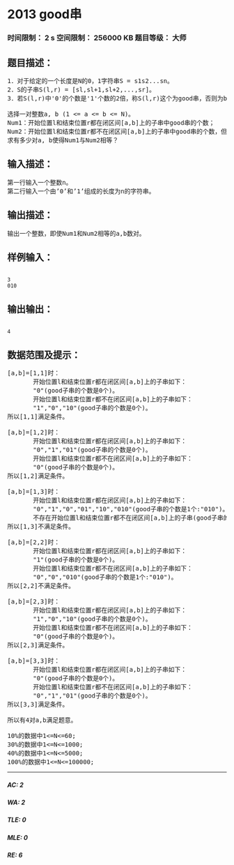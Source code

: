 # 2013 good串   
### 时间限制： 2 s     空间限制： 256000 KB     题目等级： 大师  
## 题目描述：  

<pre>
1．对于给定的一个长度是N的0，1字符串S = s1s2...sn。
2．S的子串S(l,r) = [sl,sl+1,sl+2,...,sr]。
3．若S(l,r)中'0'的个数是'1'个数的2倍，称S(l,r)这个为good串，否则为bad串。
 
选择一对整数a, b (1 <= a <= b <= N)。
Num1：开始位置l和结束位置r都在闭区间[a,b]上的子串中good串的个数；
Num2：开始位置l和结束位置r都不在闭区间[a,b]上的子串中good串的个数，但可以包含[a,b]子串，即l，r有如下三种情况l<a且r<a，l>b且r>b，l<a且r>b；
求有多少对a, b使得Num1与Num2相等？
</pre>
  
  
## 输入描述：  

<pre>
第一行输入一个整数n。
第二行输入一个由’0’和’1’组成的长度为n的字符串。
</pre>
  
  
## 输出描述：  

<pre>
输出一个整数，即使Num1和Num2相等的a,b数对。
</pre>
  
  
## 样例输入：  

<pre><code>
3
010
</code></pre>
  
  
## 输出输出：  

<pre><code>
4
</code></pre>
  
  
## 数据范围及提示：  

<pre>
[a,b]=[1,1]时：
       开始位置l和结束位置r都在闭区间[a,b]上的子串如下：
       "0"(good子串的个数是0个)。
       开始位置l和结束位置r都不在闭区间[a,b]上的子串如下：
       "1","0","10"(good子串的个数是0个)。
所以[1,1]满足条件。
 
[a,b]=[1,2]时：
       开始位置l和结束位置r都在闭区间[a,b]上的子串如下：
       "0","1","01"(good子串的个数是0个)。
       开始位置l和结束位置r都不在闭区间[a,b]上的子串如下：
       "0"(good子串的个数是0个)。
所以[1,2]满足条件。
 
[a,b]=[1,3]时：
       开始位置l和结束位置r都在闭区间[a,b]上的子串如下：
       "0","1","0","01","10","010"(good子串的个数是1个:"010")。
       不存在开始位置l和结束位置r都不在闭区间[a,b]上的子串(good子串的个数是0个)。
所以[1,3]不满足条件。
 
[a,b]=[2,2]时：
       开始位置l和结束位置r都在闭区间[a,b]上的子串如下：
       "1"(good子串的个数是0个)。
       开始位置l和结束位置r都不在闭区间[a,b]上的子串如下：
       "0","0","010"(good子串的个数是1个:"010")。
所以[2,2]不满足条件。
 
[a,b]=[2,3]时：
       开始位置l和结束位置r都在闭区间[a,b]上的子串如下：
       "1","0","10"(good子串的个数是0个)。
       开始位置l和结束位置r都不在闭区间[a,b]上的子串如下：
       "0"(good子串的个数是0个)。
所以[2,3]满足条件。
 
[a,b]=[3,3]时：
       开始位置l和结束位置r都在闭区间[a,b]上的子串如下：
       "0"(good子串的个数是0个)。
       开始位置l和结束位置r都不在闭区间[a,b]上的子串如下：
       "0","1","01"(good子串的个数是0个)。
所以[3,3]满足条件。
 
所以有4对a,b满足题意。
 
10%的数据中1<=N<=60;
30%的数据中1<=N<=1000;
40%的数据中1<=N<=5000;
100%的数据中1<=N<=100000;
</pre>
  
  
***  

##### AC: 2  
##### WA: 2  
##### TLE: 0  
##### MLE: 0  
##### RE: 6  

